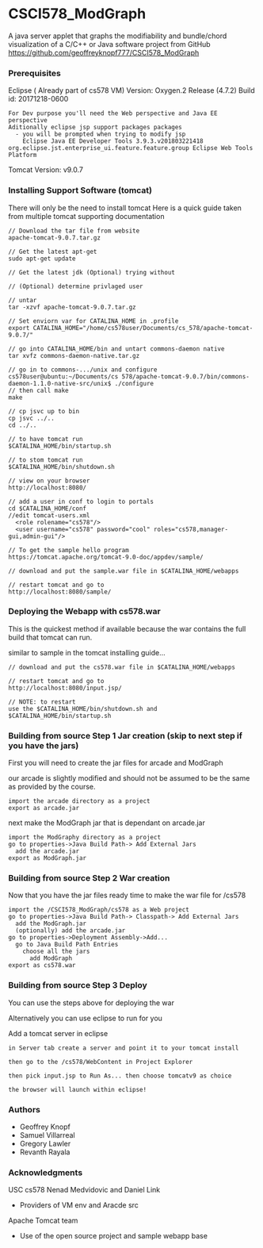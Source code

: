 # CSCI578_ModGraph
A java server applet that graphs the modifiability and bundle/chord visualization of a C/C++ or Java software project from GitHub
https://github.com/geoffreyknopf777/CSCI578_ModGraph

### Prerequisites

Eclipse ( Already part of cs578 VM)
Version: Oxygen.2 Release (4.7.2)
Build id: 20171218-0600
```
For Dev purpose you'll need the Web perspective and Java EE perspective
Aditionally eclipse jsp support packages packages
  - you will be prompted when trying to modify jsp
    Eclipse Java EE Developer Tools	3.9.3.v201803221418	org.eclipse.jst.enterprise_ui.feature.feature.group	Eclipse Web Tools Platform
```

Tomcat 
Version: v9.0.7


### Installing Support Software (tomcat) 

There will only be the need to install tomcat
Here is a quick guide taken from multiple tomcat supporting documentation 
```
// Download the tar file from website
apache-tomcat-9.0.7.tar.gz 

// Get the latest apt-get
sudo apt-get update

// Get the latest jdk (Optional) trying without

// (Optional) determine privlaged user 

// untar
tar -xzvf apache-tomcat-9.0.7.tar.gz 
 
// Set enviorn var for CATALINA_HOME in .profile
export CATALINA_HOME="/home/cs578user/Documents/cs_578/apache-tomcat-9.0.7/"

// go into CATALINA_HOME/bin and untart commons-daemon native
tar xvfz commons-daemon-native.tar.gz 

// go in to commons-.../unix and configure 
cs578user@ubuntu:~/Documents/cs 578/apache-tomcat-9.0.7/bin/commons-daemon-1.1.0-native-src/unix$ ./configure 
// then call make
make 

// cp jsvc up to bin
cp jsvc ../..
cd ../..

// to have tomcat run 
$CATALINA_HOME/bin/startup.sh

// to stom tomcat run
$CATALINA_HOME/bin/shutdown.sh

// view on your browser 
http://localhost:8080/

// add a user in conf to login to portals
cd $CATALINA_HOME/conf
//edit tomcat-users.xml
  <role rolename="cs578"/>
  <user username="cs578" password="cool" roles="cs578,manager-gui,admin-gui"/>

// To get the sample hello program 
https://tomcat.apache.org/tomcat-9.0-doc/appdev/sample/

// download and put the sample.war file in $CATALINA_HOME/webapps

// restart tomcat and go to
http://localhost:8080/sample/ 
```

### Deploying the Webapp with cs578.war
This is the quickest method if available because the war contains the full build that tomcat can run. 

similar to sample in the tomcat installing guide...
```
// download and put the cs578.war file in $CATALINA_HOME/webapps

// restart tomcat and go to
http://localhost:8080/input.jsp/ 

// NOTE: to restart
use the $CATALINA_HOME/bin/shutdown.sh and $CATALINA_HOME/bin/startup.sh
```

### Building from source Step 1 Jar creation (skip to next step if you have the jars) 
First you will need to create the jar files for arcade and ModGraph

our arcade is slightly modified and should not be assumed to be the same as provided by the course. 
```
import the arcade directory as a project
export as arcade.jar
```
next make the ModGraph jar that is dependant on arcade.jar
```
import the ModGraphy directory as a project
go to properties->Java Build Path-> Add External Jars 
  add the arcade.jar
export as ModGraph.jar
```

### Building from source Step 2 War creation 
Now that you have the jar files ready
time to make the war file for /cs578
```
import the /CSCI578_ModGraph/cs578 as a Web project
go to properties->Java Build Path-> Classpath-> Add External Jars
  add the ModGraph.jar
  (optionally) add the arcade.jar 
go to properties->Deployment Assembly->Add...
  go to Java Build Path Entries
    choose all the jars 
      add ModGraph
export as cs578.war
```

### Building from source Step 3 Deploy
You can use the steps above for deploying the war

Alternatively you can use eclipse to run for you

Add a tomcat server in eclipse
```
in Server tab create a server and point it to your tomcat install

then go to the /cs578/WebContent in Project Explorer

then pick input.jsp to Run As... then choose tomcatv9 as choice

the browser will launch within eclipse!
```

### Authors 
- Geoffrey Knopf
- Samuel Villarreal 
- Gregory Lawler
- Revanth Rayala 

### Acknowledgments
USC cs578 Nenad Medvidovic and  Daniel Link
  - Providers of VM env and Aracde src
  
Apache Tomcat team
  - Use of the open source project and sample webapp base
